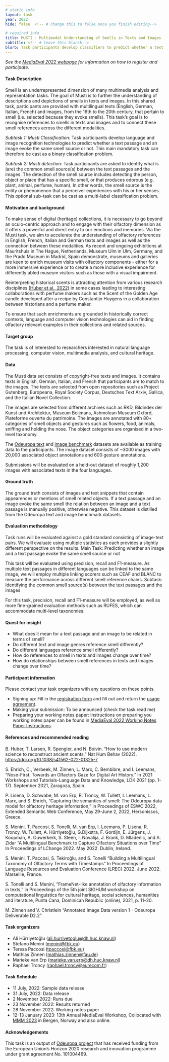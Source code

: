 ```yaml
---
# static info
layout: task
year: 2022
hide: false  <!-- # change this to false once you finish editing-->

# required info
title: MUSTI - Multimodal Understanding of Smells in Texts and Images
subtitle: <!-- # leave this blanck-->
blurb: Task participants develop classifiers to predict whether a text passage and an image evoke the same smell source or not and (optionally) dectors dentify common smell sources text passages and images.
---
```


<!-- # please respect the structure below-->
*See the [MediaEval 2022 webpage](https://multimediaeval.github.io/editions/2022/) for information on how to register and participate.*

#### Task Description
Smell is an underrepresented dimension of many multimedia analysis and representation tasks. The goal of Musti is to further the understanding of descriptions and depictions of smells in texts and images. In this shared task, participants are provided with multilingual texts (English, German, Italian, French) and images, from the 16th to the 20th century, that pertain to smell (i.e. selected because they evoke smells). This task’s goal is to recognise references to smells in texts and images and to connect these smell references across the different modalities.

*Subtask 1: Musti Classification:* Task participants develop language and image recognition technologies to predict whether a text passage and an image evoke the same smell source or not. This main mandatory task can therefore be cast as a binary classification problem.

*Subtask 2: Musti detection:* Task participants are asked to identify what is (are) the common smell source(s) between the text passages and the images. The detection of the smell source includes detecting the person, object or place that has a specific smell, or that produces odorous (e.g. plant, animal, perfume, human). In other words, the smell source is the entity or phenomenon that a perceiver experiences with his or her senses. This optional sub-task can be cast as a multi-label classification problem.   


#### Motivation and background
To make sense of digital (heritage) collections, it is necessary to go beyond an oculo-centric approach and to engage with their olfactory dimension as it offers a powerful and direct entry to our emotions and memories. Via the Musti task, we aim to accelerate the understanding of olfactory references in English, French, Italian and German texts and images as well as the connection between these modalities. As recent and ongoing exhibitions at Mauritshuis  in The Hague, Netherlands, Museum Ulm  in Ulm, Germany, and the Prado Museum  in Madrid, Spain demonstrate, museums and galleries are keen to enrich museum visits with olfactory components - either for a more immersive experience or to create a more inclusive experience for differently abled museum visitors such as those with a visual impairment.

Reinterpreting historical scents is attracting attention from various research disciplines [(Huber et al., 2022)](https://doi.org/10.1038/s41562-022-01325-7) in some cases leading to interesting collaborations with perfume makers such as the Scent of the Golden Age candle developed after a recipe by Constantijn Huygens in a collaboration between historians and a perfume maker. 

To ensure that such enrichments are grounded in historically correct contexts, language and computer vision technologies can aid in finding olfactory relevant examples in their collections and related sources.

#### Target group
The task is of interested to researchers interested in natural language processing, computer vision, multimedia analysis, and cultural heritage. 

#### Data
The Musti data set consists of copyright-free texts and images. It contains texts in English, German, Italian, and French that participants are to match to the images. The texts are selected from open repositories such as Project Gutenberg, Europeana, Royal Society Corpus, Deutsches Text Arxiv, Gallica, and the Italian Novel Collection.

The images are selected from different archives such as RKD, Bildindex der Kunst und Architektur, Museum Boijmans, Ashmolean Museum Oxford, Plateforme ouverte du patrimoine. The images are annotated with 80+ categories of smell objects and gestures such as flowers, food, animals, sniffing and holding the nose. The object categories are organised in a two-level taxonomy.

The [Odeuropa text](https://github.com/Odeuropa/benchmarks_and_corpora) and [image benchmark](https://zenodo.org/record/6367776) datasets are available as training data to the participants. The image dataset consists of ~3000 images with 20,000 associated object annotations and 600 gesture annotations. 

Submissions will be evaluated on a held-out dataset of roughly 1,200 images with associated texts in the four languages.
  
#### Ground truth

The ground truth consists of images and text snippets that contain appearences or mentions of smell related objects. If a text passage and an image evoke the same smell the relation between an image and a text passage is manually positive, otherwise negative. This dataset is distilled from the Odeuropa text and image benchmark datasets.

#### Evaluation methodology
Task runs will be evaluated against a gold standard consisting of image-text pairs. We will evaluate using multiple statistics as each provides a slightly different perspective on the results. Main Task: Predicting whether an image and a text passage evoke the same smell source or not

This task will be evaluated using precision, recall and F1-measure. As multiple text passages in different languages can be linked to the same image, we will employ multiple linking scorers such as CEAF and BLANC to measure the performance across different smell reference chains. Subtask: Identifying the common smell source(s) between the text passages and the images

For this task, precision, recall and F1-measure will be employed, as well as more fine-grained evaluation methods such as RUFES, which can accommodate multi-level taxonomies.

#### Quest for insight
* What does it mean for a text passage and an image to be related in terms of smell?
* Do different text and image genres reference smell differently?
* Do different languages reference smell differently?
* How do references to smell in texts and images change over time?
* How do relationships between smell references in texts and images change over time?


#### Participant information
Please contact your task organizers with any questions on these points. 
* Signing up: Fill in the [registration form](https://forms.gle/JcKoa5ycxR2KEiTJ7) and fill out and return the [usage agreement](https://multimediaeval.github.io/editions/2022/docs/MediaEval2022_UsageAgreement.pdf).
* Making your submission: To be announced (check the task read me) <!-- Please add instructions on how to create and submit runs to your task replacing "To be announced." -->
* Preparing your working notes paper: Instructions on preparing you working notes paper can be found in [MediaEval 2022 Working Notes Paper Instructions](https://docs.google.com/document/d/12uSn0rRYxa3buiFNEbpa46dKsHOyqV2PHU_joRGMHRw).


#### References and recommended reading
B. Huber, T. Larsen, R. Spengler, and N. Boivin. “How to use modern science to reconstruct ancient scents,” Nat Hum Behav (2022). https://doi.org/10.1038/s41562-022-01325-7

S. Ehrich, C., Verbeek, M. Zinnen, L. Marx, C. Bembibre, and I. Leemans, “Nose-First. Towards an Olfactory Gaze for Digital Art History.” In 2021 Workshops and Tutorials-Language Data and Knowledge, LDK 2021 (pp. 1-17). September 2021, Zaragoza, Spain.

P. Lisena, D. Schwabe, M. van Erp, R. Troncy, W. Tullett, I. Leemans, L. Marx, and S. Ehrich, “Capturing the semantics of smell: The Odeuropa data model for olfactory heritage information,” in Proceedings of ESWC 2022, Extended Semantic Web Conference, May 29-June 2, 2022, Hersonissos, Greece.

S. Menini, T. Paccosi, S. Tonelli, M. van Erp, I. Leemans, P. Lisena, R. Troncy, W. Tullett, A. Hürriyetoğlu, G.Dijkstra, F. Gordijn, E. Jürgens, J. Koopman, A. Ouwerkerk, S. Steen, I. Novalija, J. Brank, D. Mladenic, and A. Zidar “A Multilingual Benchmark to Capture Olfactory Situations over Time” In Proceedings of LChange 2022. May 2022. Dublin, Ireland.

S. Menini, T. Paccosi, S. Tekiroğlu, and S. Tonelli “Building a Multilingual Taxonomy of Olfactory Terms with Timestamps” In Proceedings of Language Resources and Evaluation Conference (LREC) 2022. June 2022. Marseille, France.

S. Tonelli and S. Menini, “FrameNet-like annotation of olfactory information in texts,” in Proceedings of the 5th joint SIGHUM workshop on computational linguistics for cultural heritage, social sciences, humanities and literature, Punta Cana, Dominican Republic (online), 2021, p. 11–20.

M. Zinnen and V. Christlein “Annotated Image Data version 1 - Odeuropa Deliverable D2.2”


#### Task organizers
* Ali Hürriyetoğlu (ali.hurriyetoglu@dh.huc.knaw.nl)
* Stefano Menini (menini@fbk.eu)
* Teresa Paccosi (tpaccosi@fbk.eu)
* Mathias Zinnen (mathias.zinnen@fau.de)
* Marieke van Erp (marieke.van.erp@dh.huc.knaw.nl)
* Raphael Troncy (raphael.troncy@eurecom.fr)

#### Task Schedule
* 11 July, 2022: Sample data release <!-- # Replace XX with your date. We suggest setting the date in June-July. 31 July is the last possible date by which you should release data. You can release earlier, or plan a two-stage release.-->
* 31 July, 2022: Data release <!-- # Replace XX with your date. We suggest setting the date in June-July. 31 July is the last possible date by which you should release data. You can release earlier, or plan a two-stage release.-->
* 2 November 2022: Runs due <!-- # Replace XX with your date. We suggest setting enough time in order to have enough time to assess and return the results by the Results returned.-->
* 23 November 2022: Results returned  <!-- Replace XX with your date. Latest possible should be 23 November-->
* 28 November 2022: Working notes paper  <!-- Fixed. Please do not change.-->
* 12-13 January 2023: 13th Annual MediaEval Workshop, Collocated with [MMM 2023](https://www.mmm2023.no/) in Bergen, Norway and also online. <!-- Fixed. Please do not change.-->

#### Acknowledgements
This task is an output of [Odeuropa project](https://odeuropa.eu) that has received funding from the European Union’s Horizon 2020 research and innovation programme under grant agreement No. 101004469.
